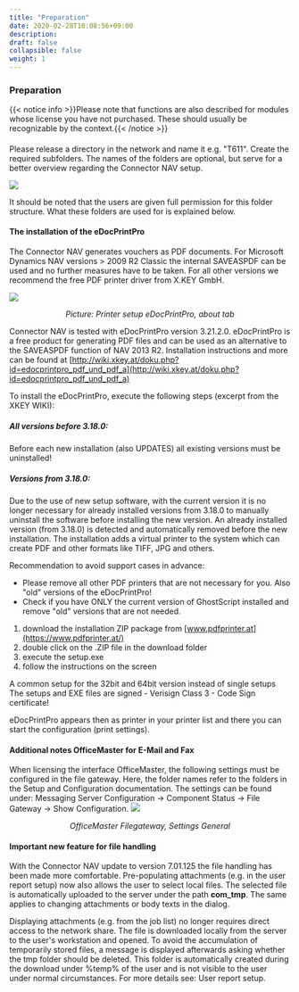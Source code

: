 ```yaml
---
title: "Preparation"
date: 2020-02-28T10:08:56+09:00
description: 
draft: false
collapsible: false
weight: 1
---
```


### Preparation

{{< notice info >}}Please note that functions are also described for modules whose license you have not purchased. These should usually be recognizable by the context.{{< /notice >}}
####
Please release a directory in the network and name it e.g. "T611". Create the required subfolders. The names of the folders are optional, but serve for a better overview regarding the Connector NAV setup.

![](/images/connectornav/config_ordner.png)

It should be noted that the users are given full permission for this folder structure. What these folders are used for is explained below.

#### The installation of the eDocPrintPro

The Connector NAV generates vouchers as PDF documents. For Microsoft Dynamics NAV versions > 2009 R2 Classic the internal SAVEASPDF can be used and no further measures have to be taken. For all other versions we recommend the free PDF printer driver from X.KEY GmbH.

![](/images/connectornav/installation_edoc_printpro.png)<center>_Picture: Printer setup eDocPrintPro, about tab_</center>

Connector NAV is tested with eDocPrintPro version 3.21.2.0. eDocPrintPro is a free product for generating PDF files and can be used as an alternative to the SAVEASPDF function of NAV 2013 R2. Installation instructions and more can be found at 
[http://wiki.xkey.at/doku.php?id=edocprintpro_pdf_und_pdf_a](http://wiki.xkey.at/doku.php?id=edocprintpro_pdf_und_pdf_a)

To install the eDocPrintPro, execute the following steps (excerpt from the XKEY WIKI):

##### All versions before 3.18.0:

Before each new installation (also UPDATES) all existing versions must be uninstalled!

##### Versions from 3.18.0:

Due to the use of new setup software, with the current version it is no longer necessary for already installed versions from 3.18.0 to manually uninstall the software before installing the new version. An already installed version (from 3.18.0) is detected and automatically removed before the new installation. The installation adds a virtual printer to the system which can create PDF and other formats like TIFF, JPG and others.

Recommendation to avoid support cases in advance: 
- Please remove all other PDF printers that are not necessary for you. Also "old" versions of the eDocPrintPro! 
- Check if you have ONLY the current version of GhostScript installed and remove "old" versions that are not needed.

1. download the installation ZIP package from [www.pdfprinter.at](https://www.pdfprinter.at/)
2. double click on the .ZIP file in the download folder
3. execute the setup.exe
4. follow the instructions on the screen

A common setup for the 32bit and 64bit version instead of single setups 
The setups and EXE files are signed - Verisign Class 3 - Code Sign certificate!

eDocPrintPro appears then as printer in your printer list and there you can start the configuration (print settings).

#### Additional notes OfficeMaster for E-Mail and Fax

When licensing the interface OfficeMaster, the following settings must be configured in the file gateway. Here, the folder names refer to the folders in the Setup and Configuration documentation. The settings can be found under: Messaging Server Configuration -> Component Status -> File Gateway -> Show Configuration.
![](/images/connectornav/installation_officemaster.png)<center>_OfficeMaster Filegateway, Settings General_</center>

#### Important new feature for file handling

With the Connector NAV update to version 7.01.125 the file handling has been made more comfortable. Pre-populating attachments (e.g. in the user report setup) now also allows the user to select local files. The selected file is automatically uploaded to the server under the path **com_tmp**. The same applies to changing attachments or body texts in the dialog.

Displaying attachments (e.g. from the job list) no longer requires direct access to the network share. The file is downloaded locally from the server to the user's workstation and opened. To avoid the accumulation of temporarily stored files, a message is displayed afterwards asking whether the tmp folder should be deleted. This folder is automatically created during the download under %temp% of the user and is not visible to the user under normal circumstances. For more details see: User report setup.